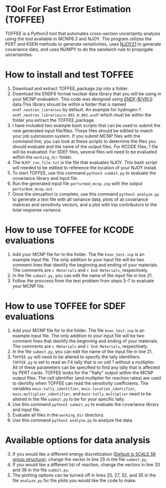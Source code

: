 # TOol For Fast Error Estimation (TOFFEE)
TOFFEE is a Python3 tool that automates cross-section uncertainty analysis using the tool available in MCNP6.3 and NJOY. The program utilizes the PERT and KSEN methods to generate sensitivities, uses [NJOY21](https://github.com/njoy/NJOY21) to generate covariance data, and uses NUMPY to do the sandwich rule to propogate uncertainites.

# How to install and test TOFFEE
1. Download and extract TOFFEE_package.zip into a folder.
2. Download the ENDF6 format nuclear data library that you will be using in your MCNP evaluation. This code was designed using [ENDF-B/VIII.0](https://www.nndc.bnl.gov/endf-b8.0/download.html) data.This library should be within a folder that is named `endf_neutron_libraries` by default. An example for hydrogen-1 `endf_neutron_libraries/n-001_H_001.endf` which must be within the folder you extract the TOFFEE_package.  
3. I have included two example bash scripts that can be used to submit the new generated input file/files. These files should be editied to match your job submission system. If you submit MCNP files with the command line, you can look at these scripts to determine the files you should evaluate and the name of the output files. For KCODE files, 1 file will be evaluated. For SDEF files, several files will need to be evaluated within the `working_dir` folder.
4. The `NJOY_run_file.txt` is the file that evaluates NJOY. This bash script will needed to be editied to reference the location of your NJOY install.
5. To start TOFFEE, use this command `python3 submit.py` to evaluate the covariance library and input file.
6. Run the generated input file `perturbed_mcnp.inp` with the output `perturbed_mcnp.out`.
7. Once the simualtion is complete, use this command `python3 analyze.py` to generate a text file with all variance data, plots of all covariance matrices and sensitivity vectors, and a plot with top contributors to the total response variance.


# How to use TOFFEE for KCODE evaluations
1. Add your MCNP file for to the folder. The file `ksen_test.inp` is an example input file. The only addition to your input file will be two comment lines that identify the beginning and ending of your materials. The comments are `c Materials` and `c End Materials`, respectively.
2. In the file `submit.py`, you can edit the name of the input file in line 21.
3. Follow the proccess from the test problem from steps 5-7 to evaluate your MCNP file. 

# How to use TOFFEE for SDEF evaluations
1.  Add your MCNP file for to the folder. The file `ksen_test.inp` is an example input file. The only addition to your input file will be two comment lines that identify the beginning and ending of your materials. The comments are `c Materials` and `c End Materials`, respectively.
2. In the file `submit.py`, you can edit the name of the input file in line 21.
3. `TOFFEE.py` will need to be altered to specify the tally identifiers. `TOFFEE.py` is set to read an F4 tally that is on cell 1 without a multiplier. All of these parameters can be specified to find any tally that is affected by PERT cards. TOFFEE looks for the "1tally" output within the MCNP output files. The cell identifier (and multiplier for reaction rates) are used to identifiy when TOFFEE can read the sensitivity coefficients. The variables `main.tally_identifier`, `main.location_identifier`, `main.multiplier_identifier`, and `main.tally_multiplier` need to be altered in the file `submit.py` to be for your specific tally.
4. Use this command `python3 submit.py` to evaluate the covariance library and input file.
5. Evaluate all files in the `working_dir` directory.
6. Use this command `python3 analyze.py` to analyze the data.

# Available options for data analysis
3. If you would like a different energy discretization ([Default is SCALE 56 group structure](https://scale-manual.ornl.gov/XSLib.html#the-56-group-library)), change the vector in line 25 in the file `submit.py`.
4. If you would like a different list of reaction, change the vectors in line 33 and 36 in the file `submit.py`.
5. The plotting options can be turned off in lines 25, 27, 32, and 35 in the file `analyze.py` for the plots you would like the code to make. 
